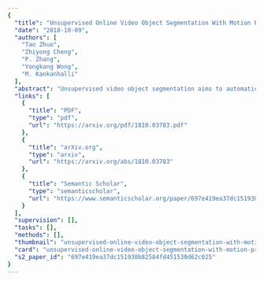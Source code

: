 ```yaml
---
{
  "title": "Unsupervised Online Video Object Segmentation With Motion Property Understanding",
  "date": "2018-10-09",
  "authors": [
    "Tao Zhuo",
    "Zhiyong Cheng",
    "P. Zhang",
    "Yongkang Wong",
    "M. Kankanhalli"
  ],
  "abstract": "Unsupervised video object segmentation aims to automatically segment moving objects over an unconstrained video without any user annotation. So far, only few unsupervised online methods have been reported in the literature, and their performance is still far from satisfactory because the complementary information from future frames cannot be processed under online setting. To solve this challenging problem, in this paper, we propose a novel unsupervised online video object segmentation (UOVOS) framework by construing the motion property to mean moving in concurrence with a generic object for segmented regions. By incorporating the salient motion detection and the object proposal, a pixel-wise fusion strategy is developed to effectively remove detection noises, such as dynamic background and stationary objects. Furthermore, by leveraging the obtained segmentation from immediately preceding frames, a forward propagation algorithm is employed to deal with unreliable motion detection and object proposals. Experimental results on several benchmark datasets demonstrate the efficacy of the proposed method. Compared to state-of-the-art unsupervised online segmentation algorithms, the proposed method achieves an absolute gain of 6.2%. Moreover, our method achieves better performance than the best unsupervised offline algorithm on the DAVIS-2016 benchmark dataset. Our code is available on the project website: https://www.github.com/visiontao/uovos.",
  "links": [
    {
      "title": "PDF",
      "type": "pdf",
      "url": "https://arxiv.org/pdf/1810.03783.pdf"
    },
    {
      "title": "arXiv.org",
      "type": "arxiv",
      "url": "https://arxiv.org/abs/1810.03783"
    },
    {
      "title": "Semantic Scholar",
      "type": "semanticscholar",
      "url": "https://www.semanticscholar.org/paper/697e419ea37dc151930b82584fd451530d62c025"
    }
  ],
  "supervision": [],
  "tasks": [],
  "methods": [],
  "thumbnail": "unsupervised-online-video-object-segmentation-with-motion-property-understanding-thumb.jpg",
  "card": "unsupervised-online-video-object-segmentation-with-motion-property-understanding-card.jpg",
  "s2_paper_id": "697e419ea37dc151930b82584fd451530d62c025"
}
---
```



